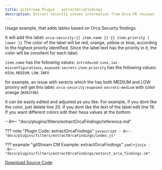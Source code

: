 ```yaml
---
title: gitStream Plugin - extractOrcaFindings
description: Extract security issues information from Orca PR reviews
---
```


Usage example, that adds lables based on Orca Secuirty findings.

It will add this label: `orca-security:{{ item.name }}-{{ item.priority | lower }}`
The color of the label will be red, orange, yellow or blue, according to the highest priority identified. Since the label text has the priority in it, the color will be consitent for each label.

`item.name` has the following values: `introduced-cves`, `iac-misconfigurations`, `exposed-secrets` 
`item.priority` has the following values: `HIGH`, `MEDIUM`, `LOW`, `INFO`

for example, an issue with serects which the has both MEDIUM and LOW prioriry will get this label:
`orca-security:exposed-secrets-medium` with color orange (`#d93f0b`)

It can be easily edited and adjusted as you like. For example, if you dont like the color, just delete line 20. if you dont like the text of the label edit line 19. If you want different colors edit their hexa values at the bottom.

--8<-- "docs/plugins/filters/extractOrcaFindings/reference.md"

??? note "Plugin Code: extractOrcaFindings"
    ```javascript
    --8<-- "docs/plugins/filters/extractOrcaFindings/index.js"
    ```
    <div class="result" markdown>
    <span>
    </span>
    </div>


??? example "gitStream CM Example: extractOrcaFindings"
    ```yaml+jinja
    --8<-- "docs/plugins/filters/extractOrcaFindings/extarct_orca_findings.cm"
    ```
    <div class="result" markdown>
    <span>
    </span>
    </div>

[Download Source Code](https://github.com/linear-b/gitstream/tree/main/docs/plugins/filters/extractOrcaFindings)